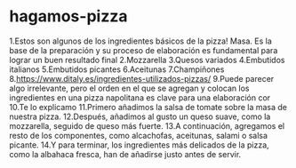 # hagamos-pizza
1.Estos son algunos de los ingredientes básicos de la pizza!
Masa. Es la base de la preparación y su proceso de elaboración es fundamental para lograr un buen resultado final
2.Mozzarella
3.Quesos variados
4.Embutidos italianos
5.Embutidos picantes
6.Aceitunas
7.Champiñones
8.https://www.ditaly.es/ingredientes-utilizados-pizzas/
9.Puede parecer algo irrelevante, pero el orden en el que se agregan y colocan los ingredientes en una pizza napolitana es clave para una elaboración cor
10.Te lo explicamo
11.Primero añadimos la salsa de tomate sobre la masa de nuestra pizza.
12.Después, añadimos al gusto un queso suave, como la mozzarella, seguido de queso más fuerte.
13.A continuación, agregamos el resto de los componentes, como alcachofas, aceitunas, salami o salsa picante.
14.Y para terminar, los ingredientes más delicados de la pizza, como la albahaca fresca, han de añadirse justo antes de servir.
